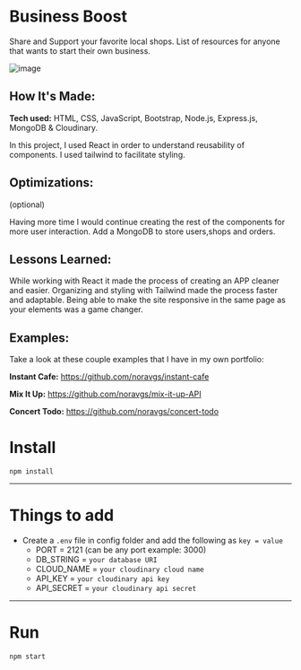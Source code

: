 # Business Boost
Share and Support your favorite local shops. List of resources for anyone that wants to start their own business. 

![image](https://github.com/noravgs/business-boost/blob/main/public/imgs/business-boost.gif?raw=true)

## How It's Made:

**Tech used:** HTML, CSS, JavaScript, Bootstrap, Node.js, Express.js, MongoDB & Cloudinary.

In this project, I used React in order to understand reusability of components. I used tailwind to facilitate styling.  

## Optimizations:
(optional)

Having more time I would continue creating the rest of the components for more user interaction. Add a MongoDB to store users,shops and orders. 

## Lessons Learned:

While working with React it made the process of creating an APP cleaner and easier. Organizing and styling with Tailwind made the process faster and adaptable. Being able to make the site responsive in the same page as your elements was a game changer.

## Examples:
Take a look at these couple examples that I have in my own portfolio:

**Instant Cafe:** https://github.com/noravgs/instant-cafe

**Mix It Up:** https://github.com/noravgs/mix-it-up-API

**Concert Todo:** https://github.com/noravgs/concert-todo
# Install

`npm install`

---

# Things to add

- Create a `.env` file in config folder and add the following as `key = value`
  - PORT = 2121 (can be any port example: 3000)
  - DB_STRING = `your database URI`
  - CLOUD_NAME = `your cloudinary cloud name`
  - API_KEY = `your cloudinary api key`
  - API_SECRET = `your cloudinary api secret`

---

# Run

`npm start`

